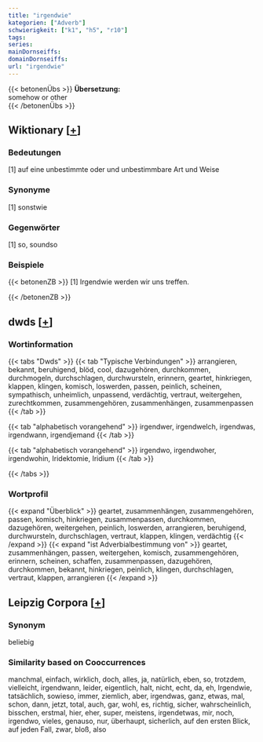```yaml
---
title: "irgendwie"
kategorien: ["Adverb"]
schwierigkeit: ["k1", "h5", "r10"]
tags:
series:
mainDornseiffs:
domainDornseiffs:
url: "irgendwie"
---
```


{{< betonenÜbs >}}
**Übersetzung:**  
somehow or other  
{{< /betonenÜbs >}}

## Wiktionary [[+](https://de.wiktionary.org/wiki/irgendwie)]

### Bedeutungen
[1] auf eine unbestimmte oder und unbestimmbare Art und Weise  

### Synonyme
[1] sonstwie  

### Gegenwörter
[1] so, soundso  

### Beispiele
{{< betonenZB >}}
[1] Irgendwie werden wir uns treffen.  

{{< /betonenZB >}}


## dwds [[+](https://www.dwds.de/wb/irgendwie)]

### Wortinformation
{{< tabs "Dwds" >}}
{{< tab "Typische Verbindungen" >}}
arrangieren, bekannt, beruhigend, blöd, cool, dazugehören, durchkommen, durchmogeln, durchschlagen, durchwursteln, erinnern, geartet, hinkriegen, klappen, klingen, komisch, loswerden, passen, peinlich, scheinen, sympathisch, unheimlich, unpassend, verdächtig, vertraut, weitergehen, zurechtkommen, zusammengehören, zusammenhängen, zusammenpassen
{{< /tab >}}

{{< tab "alphabetisch vorangehend" >}}
irgendwer, irgendwelch, irgendwas, irgendwann, irgendjemand
{{< /tab >}}

{{< tab "alphabetisch vorangehend" >}}
irgendwo, irgendwoher, irgendwohin, Iridektomie, Iridium
{{< /tab >}}

{{< /tabs >}}

### Wortprofil
{{< expand "Überblick" >}} geartet, zusammenhängen, zusammengehören, passen, komisch, hinkriegen, zusammenpassen, durchkommen, dazugehören, weitergehen, peinlich, loswerden, arrangieren, beruhigend, durchwursteln, durchschlagen, vertraut, klappen, klingen, verdächtig {{< /expand >}}
{{< expand "ist Adverbialbestimmung von" >}} geartet, zusammenhängen, passen, weitergehen, komisch, zusammengehören, erinnern, scheinen, schaffen, zusammenpassen, dazugehören, durchkommen, bekannt, hinkriegen, peinlich, klingen, durchschlagen, vertraut, klappen, arrangieren {{< /expand >}}

## Leipzig Corpora [[+](https://corpora.uni-leipzig.de/en/res?word=irgendwie&corpusId=deu_newscrawl-public_2018)]


### Synonym
beliebig


### Similarity based on Cooccurrences
manchmal, einfach, wirklich, doch, alles, ja, natürlich, eben, so, trotzdem, vielleicht, irgendwann, leider, eigentlich, halt, nicht, echt, da, eh, Irgendwie, tatsächlich, sowieso, immer, ziemlich, aber, irgendwas, ganz, etwas, mal, schon, dann, jetzt, total, auch, gar, wohl, es, richtig, sicher, wahrscheinlich, bisschen, erstmal, hier, eher, super, meistens, irgendetwas, mir, noch, irgendwo, vieles, genauso, nur, überhaupt, sicherlich, auf den ersten Blick, auf jeden Fall, zwar, bloß, also

